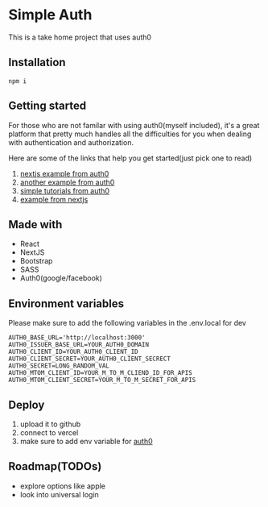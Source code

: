 # Simple Auth

This is a take home project that uses auth0

## Installation

```
npm i
```

## Getting started

For those who are not familar with using auth0(myself included), it's a great platform that pretty much handles all the difficulties for you when dealing with authentication and authorization.

Here are some of the links that help you get started(just pick one to read)

1. [nextjs example from auth0](https://github.com/auth0/nextjs-auth0)
2. [another example from auth0](https://github.com/auth0-samples/auth0-nextjs-samples/tree/main/Sample-01)
3. [simple tutorials from auth0](https://auth0.com/docs/quickstart/webapp/nextjs/01-login)
4. [example from nextjs](https://github.com/vercel/next.js/tree/canary/examples/auth0)

## Made with

- React
- NextJS
- Bootstrap
- SASS
- Auth0(google/facebook)

## Environment variables

Please make sure to add the following variables in the .env.local for dev

```
AUTH0_BASE_URL='http://localhost:3000'
AUTH0_ISSUER_BASE_URL=YOUR_AUTH0_DOMAIN
AUTH0_CLIENT_ID=YOUR_AUTH0_CLIENT_ID
AUTH0_CLIENT_SECRET=YOUR_AUTH0_CLIENT_SECRECT
AUTH0_SECRET=LONG_RANDOM_VAL
AUTH0_MTOM_CLIENT_ID=YOUR_M_TO_M_CLIEND_ID_FOR_APIS
AUTH0_MTOM_CLIENT_SECRET=YOUR_M_TO_M_SECRET_FOR_APIS
```

## Deploy

1. upload it to github
2. connect to vercel
3. make sure to add env variable for [auth0](https://github.com/auth0/nextjs-auth0/blob/main/examples/README.md)

## Roadmap(TODOs)

- explore options like apple
- look into universal login
